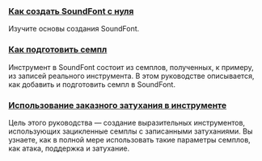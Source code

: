 ### [Как создать SoundFont с нуля](tutorials/create-a-soundfont-from-scratch.md)

Изучите основы создания SoundFont.


### [Как подготовить семпл](tutorials/how-to-prepare-a-sample.md)

Инструмент в SoundFont состоит из семплов, полученных, к примеру, из записей реального инструмента.
В этом руководстве описывается, как добавить и подготовить семпл в SoundFont.


### [Использование заказного затухания в инструменте](tutorials/using-custom-releases-in-an-instrument.md)

Цель этого руководства — создание выразительных инструментов, использующих зацикленные семплы с записанными затуханиями.
Вы узнаете, как в полной мере использовать такие параметры семплов, как атака, поддержка и затухание.